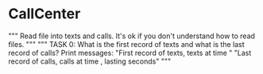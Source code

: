 # CallCenter
"""
Read file into texts and calls.
It's ok if you don't understand how to read files.
"""
"""
 TASK 0:
 What is the first record of texts and what is the last record of calls?
 Print messages:
 "First record of texts, <incoming number> texts <answering number> at time <time>"
 "Last record of calls, <incoming number> calls <answering number> at time <time>, lasting <during> seconds"
 """
